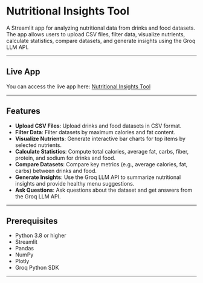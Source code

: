 # Nutritional Insights Tool

A Streamlit app for analyzing nutritional data from drinks and food datasets. The app allows users to upload CSV files, filter data, visualize nutrients, calculate statistics, compare datasets, and generate insights using the Groq LLM API.

---

## Live App

You can access the live app here: [Nutritional Insights Tool](https://nutrition-tool-46vpq9ug8akd3szufcwuvy.streamlit.app/)

---

## Features

- **Upload CSV Files**: Upload drinks and food datasets in CSV format.
- **Filter Data**: Filter datasets by maximum calories and fat content.
- **Visualize Nutrients**: Generate interactive bar charts for top items by selected nutrients.
- **Calculate Statistics**: Compute total calories, average fat, carbs, fiber, protein, and sodium for drinks and food.
- **Compare Datasets**: Compare key metrics (e.g., average calories, fat, carbs) between drinks and food.
- **Generate Insights**: Use the Groq LLM API to summarize nutritional insights and provide healthy menu suggestions.
- **Ask Questions**: Ask questions about the dataset and get answers from the Groq LLM API.

---

## Prerequisites

- Python 3.8 or higher
- Streamlit
- Pandas
- NumPy
- Plotly
- Groq Python SDK

---
